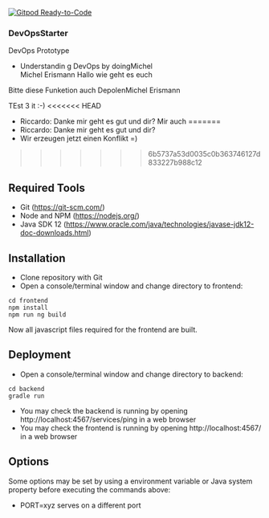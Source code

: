 [![Gitpod Ready-to-Code](https://img.shields.io/badge/Gitpod-Ready--to--Code-blue?logo=gitpod)](https://gitpod.io/from-referrer/) 

### DevOpsStarter

DevOps Prototype
* Understandin g DevOps by doingMichel     
       Michel Erismann Hallo wie geht es euch


Bitte diese Funketion auch DepolenMichel Erismann   

TEst 3
            it :-)
<<<<<<< HEAD
* Riccardo: Danke mir geht es gut und dir? Mir auch
=======
* Riccardo: Danke mir geht es gut und dir?
* Wir erzeugen jetzt einen Konflikt =)
>>>>>>> 6b5737a53d0035c0b363746127d833227b988c12

## Required Tools
* Git (https://git-scm.com/)
* Node and NPM (https://nodejs.org/)
* Java SDK 12 (https://www.oracle.com/java/technologies/javase-jdk12-doc-downloads.html)

## Installation
* Clone repository with Git
* Open a console/terminal window and change directory to frontend:
```
cd frontend
npm install
npm run ng build
```
Now all javascript files required for the frontend are built.

## Deployment
* Open a console/terminal window and change directory to backend:
```
cd backend
gradle run
```
* You may check the backend is running by opening http://localhost:4567/services/ping in a web browser
* You may check the frontend is running by opening http://localhost:4567/ in a web browser

## Options
Some options may be set by using a environment variable or Java system property before executing the commands above:
* PORT=xyz serves on a different port